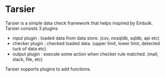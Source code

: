 # Tarsier

Tarsier is a simple data check framework that helps inspired by Embulk.
Tarsier consists 3 plugins
 - input plugin : loaded data from data store. (csv, nosqldb, sqldb, api etc)
 - checker plugin : checked loaded data. (upper limit, lower limit, detected luck of data etc)
 - output plugin : execute some action when checker rule matched.  (mail, slack, file, etc)

Tarsier supports plugins to add functions.
